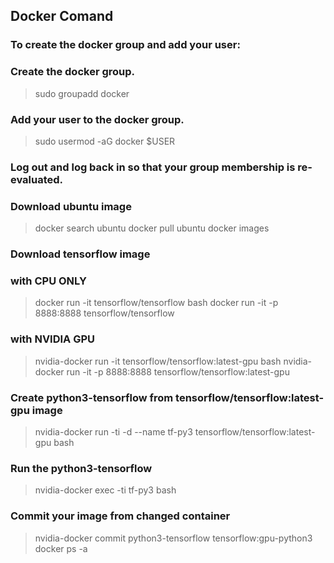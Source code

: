 ## Docker Comand
### To create the docker group and add your user:
### Create the docker group.
> sudo groupadd docker
### Add your user to the docker group.
> sudo usermod -aG docker $USER
### Log out and log back in so that your group membership is re-evaluated.

### Download ubuntu image
> docker search ubuntu
> docker pull ubuntu
> docker images
### Download tensorflow image
### with CPU ONLY
> docker run -it tensorflow/tensorflow bash
> docker run -it -p 8888:8888 tensorflow/tensorflow
### with NVIDIA GPU
> nvidia-docker run -it tensorflow/tensorflow:latest-gpu bash
> nvidia-docker run -it -p 8888:8888 tensorflow/tensorflow:latest-gpu 


### Create python3-tensorflow from tensorflow/tensorflow:latest-gpu image
> nvidia-docker run -ti -d --name tf-py3 tensorflow/tensorflow:latest-gpu bash
### Run the python3-tensorflow
> nvidia-docker exec -ti tf-py3 bash

### Commit your image from changed container
> nvidia-docker commit python3-tensorflow tensorflow:gpu-python3
> docker ps -a
